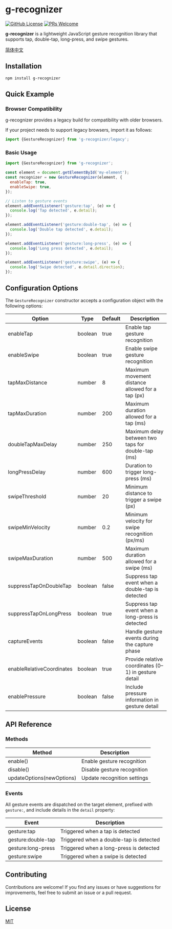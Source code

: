 # g-recognizer

[![GitHub License](https://img.shields.io/github/license/dafengzhen/gesture-recognizer?color=blue)](https://github.com/dafengzhen/evflow)
[![PRs Welcome](https://img.shields.io/badge/PRs-welcome-brightgreen.svg)](https://github.com/dafengzhen/gesture-recognizer/pulls)

**g-recognizer** is a lightweight JavaScript gesture recognition library that supports tap, double-tap, long-press,
and swipe gestures.

[简体中文](./README.zh.md)

## Installation

```bash
npm install g-recognizer
```

## Quick Example

### Browser Compatibility

g-recognizer provides a legacy build for compatibility with older browsers.

If your project needs to support legacy browsers, import it as follows:

```javascript
import {GestureRecognizer} from 'g-recognizer/legacy';
```

### Basic Usage

```javascript
import {GestureRecognizer} from 'g-recognizer';

const element = document.getElementById('my-element');
const recognizer = new GestureRecognizer(element, {
  enableTap: true,
  enableSwipe: true,
});

// Listen to gesture events
element.addEventListener('gesture:tap', (e) => {
  console.log('Tap detected', e.detail);
});

element.addEventListener('gesture:double-tap', (e) => {
  console.log('Double tap detected', e.detail);
});

element.addEventListener('gesture:long-press', (e) => {
  console.log('Long press detected', e.detail);
});

element.addEventListener('gesture:swipe', (e) => {
  console.log('Swipe detected', e.detail.direction);
});
```

## Configuration Options

The `GestureRecognizer` constructor accepts a configuration object with the following options:

| Option                    | Type    | Default | Description                                          |
|---------------------------|---------|---------|------------------------------------------------------|
| enableTap                 | boolean | true    | Enable tap gesture recognition                       |
| enableSwipe               | boolean | true    | Enable swipe gesture recognition                     |
| tapMaxDistance            | number  | 8       | Maximum movement distance allowed for a tap (px)     |
| tapMaxDuration            | number  | 200     | Maximum duration allowed for a tap (ms)              |
| doubleTapMaxDelay         | number  | 250     | Maximum delay between two taps for double-tap (ms)   |
| longPressDelay            | number  | 600     | Duration to trigger long-press (ms)                  |
| swipeThreshold            | number  | 20      | Minimum distance to trigger a swipe (px)             |
| swipeMinVelocity          | number  | 0.2     | Minimum velocity for swipe recognition (px/ms)       |
| swipeMaxDuration          | number  | 500     | Maximum duration allowed for a swipe (ms)            |
| suppressTapOnDoubleTap    | boolean | false   | Suppress tap event when a double-tap is detected     |
| suppressTapOnLongPress    | boolean | true    | Suppress tap event when a long-press is detected     |
| captureEvents             | boolean | false   | Handle gesture events during the capture phase       |
| enableRelativeCoordinates | boolean | true    | Provide relative coordinates (0–1) in gesture detail |
| enablePressure            | boolean | false   | Include pressure information in gesture detail       |

## API Reference

### Methods

| Method                    | Description                 |
|---------------------------|-----------------------------|
| enable()                  | Enable gesture recognition  |
| disable()                 | Disable gesture recognition |
| updateOptions(newOptions) | Update recognition settings |

### Events

All gesture events are dispatched on the target element, prefixed with `gesture:`, and include details in the `detail`
property:

| Event               | Description                             |
|---------------------|-----------------------------------------|
| gesture\:tap        | Triggered when a tap is detected        |
| gesture\:double-tap | Triggered when a double-tap is detected |
| gesture\:long-press | Triggered when a long-press is detected |
| gesture\:swipe      | Triggered when a swipe is detected      |

## Contributing

Contributions are welcome! If you find any issues or have suggestions for improvements, feel free to submit an issue or
a pull request.

## License

[MIT](https://opensource.org/licenses/MIT)

